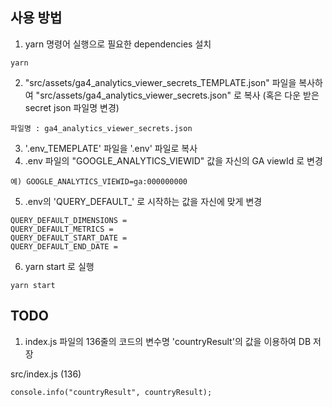 사용 방법
-

1. yarn 명령어 실행으로 필요한 dependencies 설치
```
yarn
```
2. "src/assets/ga4_analytics_viewer_secrets_TEMPLATE.json" 파일을 복사하여 "src/assets/ga4_analytics_viewer_secrets.json" 로 복사 (혹은 다운 받은 secret json 파일명 변경)
```
파일명 : ga4_analytics_viewer_secrets.json
```
3. '.env_TEMEPLATE' 파일을 '.env' 파일로 복사
4. .env 파일의 "GOOGLE_ANALYTICS_VIEWID" 값을 자신의 GA viewId 로 변경
```
예) GOOGLE_ANALYTICS_VIEWID=ga:000000000
```
5. .env의 'QUERY_DEFAULT_' 로 시작하는 값을 자신에 맞게 변경
```
QUERY_DEFAULT_DIMENSIONS = 
QUERY_DEFAULT_METRICS = 
QUERY_DEFAULT_START_DATE = 
QUERY_DEFAULT_END_DATE = 
```    
6. yarn start 로 실행
```
yarn start
```


TODO
-
1. index.js 파일의 136줄의 코드의 변수명 'countryResult'의 값을 이용하여 DB 저장

src/index.js (136)
```JS
console.info("countryResult", countryResult);
```